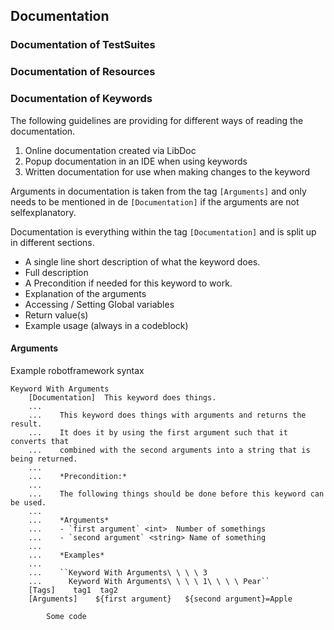 ## Documentation


### Documentation of TestSuites

### Documentation of Resources

### Documentation of Keywords
The following guidelines are providing for different ways of reading the documentation.

1. Online documentation created via LibDoc
2. Popup documentation in an IDE when using keywords
3. Written documentation for use when making changes to the keyword

Arguments in documentation is taken from the tag `[Arguments]` and only needs to be mentioned in de `[Documentation]` if the arguments are not selfexplanatory.

Documentation is everything within the tag `[Documentation]` and is split up in different sections.

* A single line short description of what the keyword does.
* Full description
* A Precondition if needed for this keyword to work.
* Explanation of the arguments
* Accessing / Setting Global variables
* Return value(s)
* Example usage (always in a codeblock)

#### Arguments

Example robotframework syntax
```
Keyword With Arguments
    [Documentation]  This keyword does things.
    ...
    ...    This keyword does things with arguments and returns the result.
    ...    It does it by using the first argument such that it converts that
    ...    combined with the second arguments into a string that is being returned.
    ...
    ...    *Precondition:*
    ...
    ...    The following things should be done before this keyword can be used.
    ...
    ...    *Arguments*
    ...    - `first argument` <int>  Number of somethings
    ...    - `second argument` <string> Name of something
    ...    
    ...    *Examples*
    ...
    ...    ``Keyword With Arguments\ \ \ \ 3
    ...      Keyword With Arguments\ \ \ \ 1\ \ \ \ Pear``
    [Tags]    tag1  tag2
    [Arguments]    ${first argument}   ${second argument}=Apple
    
        Some code
```

